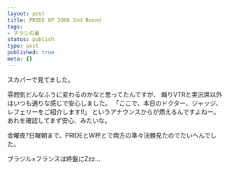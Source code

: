 ```yaml
---
layout: post
title: PRIDE GP 2006 2nd Round
tags:
- チラシの裏
status: publish
type: post
published: true
meta: {}
---
```

スカパーで見てました。

雰囲気どんなふうに変わるのかなと思ってたんですが、
煽りVTRと実況席以外はいつも通りな感じで安心しました。
「ここで、本日のドクター、ジャッジ、レフェリーをご紹介します!!」
というアナウンスからが燃えるんですよねー。
あれを確認してまず安心、みたいな。

金曜夜?日曜朝まで、PRIDEとW杯とで両方の準々決勝見たのでたいへんでした。

ブラジル×フランスは終盤にZzz…
